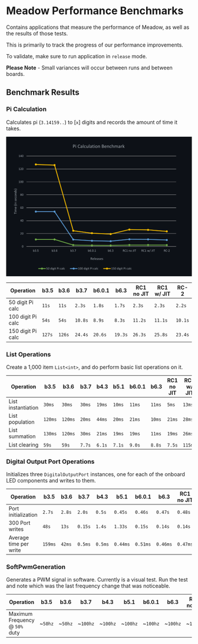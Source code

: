 # Meadow Performance Benchmarks

Contains applications that measure the performance of Meadow, as well as the results of those tests.

This is primarily to track the progress of our performance improvements.

To validate, make sure to run application in `release` mode.

**Please Note** - Small variances will occur between runs and between boards.

## Benchmark Results

### Pi Calculation

Calculates pi (`3.14159..`) to [`x`] digits and records the amount of time it takes.

![Pi Calculation Graph](design/pi-calculation-dark.png)

| Operation          | **b3.5**   | **b3.6**   | **b3.7**   | **b6.0.1** | **b6.3**   | **RC1 no JIT** | **RC1 w/ JIT** | **RC-2** |
|--------------------|------------|------------|------------|------------|------------|----------------|----------------|----------|
| 50 digit Pi calc   | `11s`      | `11s`      | `2.3s`     | `1.8s`     | `1.7s`     | `2.3s`         | `2.3s`         | `2.2s`   |
| 100 digit Pi calc  | `54s`      | `54s`      | `10.8s`    | `8.9s`     | `8.3s`     | `11.2s`        | `11.1s`        | `10.1s`  |
| 150 digit Pi calc  | `127s`     | `126s`     | `24.4s`    | `20.6s`    | `19.3s`    | `26.3s`        | `25.8s`        | `23.4s`  |

 
### List Operations

Create a 1,000 item `List<int>`, and do perform basic list operations on it.

| Operation          | **b3.5**   | **b3.6**   | **b3.7**   | **b4.3**   | **b5.1**   | **b6.0.1** | **b6.3**   | **RC1 no JIT** | **RC1 w/ JIT** | **RC-2** |
|--------------------|------------|------------|------------|------------|------------|------------|------------|----------------|----------------|----------|
| List instantiation | `30ms`     | `30ms`     | `30ms`     | `19ms`     | `10ms`     | `11ms`     | `11ms`     | `5ms`          | `13ms`         | `14ms`   |
| List population    | `120ms`    | `120ms`    | `20ms`     | `44ms`     | `20ms`     | `21ms`     | `10ms`     | `21ms`         | `28ms`         | `29ms`   |
| List summation     | `130ms`    | `120ms`    | `30ms`     | `21ms`     | `19ms`     | `19ms`     | `11ms`     | `19ms`         | `26ms`         | `26ms`   |
| List clearing      | `59s`      | `59s`      | `7.7s`     | `6.1s`     | `7.1s`     | `9.0s`     | `8.8s`     | `7.5s`         | `115ms`        | `130ms`  |

### Digital Output Port Operations

Initializes three `DigitalOutputPort` instances, one for each of the onboard LED components and 
writes to them.

| Operation              | **b3.5**  | **b3.6**  | **b3.7**  | **b4.3**  | **b5.1**  | **b6.0.1** | **b6.3**   | **RC1 no JIT** | **RC1 w/ JIT** | **RC-2** |
|------------------------|-----------|-----------|-----------|-----------|-----------|------------|------------|----------------|----------------|----------|
| Port initialization    | `2.7s`    | `2.8s`    | `2.0s`    | `0.5s`    | `0.45s`   | `0.46s`    | `0.47s`    | `0.48s`        | `0.74s`        | `0.704s` |
| 300 Port writes        | `48s`     | `13s`     | `0.15s`   | `1.4s`    | `1.33s`   | `0.15s`    | `0.14s`    | `0.14s`        | `0.05s`        | `0.05s`  |
| Average time per write | `159ms`   | `42ms`    | `0.5ms`   | `0.5ms`   | `0.44ms`  | `0.51ms`   | `0.46ms`   | `0.47ms`       | `0.16ms`       | `0.17ms`  |

### SoftPwmGeneration

Generates a PWM signal in software. Currently is a visual test. Run the test and note which was 
the last frequency change that was noticeable.

| Operation                        | **b3.5** | **b3.6** | **b3.7** | **b4.3** | **b5.1** | **b6.0.1** | **b6.3**   | **RC1 no JIT** | **RC1 w/ JIT** |
|----------------------------------|----------|----------|----------|----------|----------|------------|------------|----------------|----------------|
| Maximum Frequency @ `50%` duty   | ~`50hz`  | ~`50hz`  | ~`100hz` | ~`100hz` | ~`100hz` | ~`100hz`   | ~`100hz`   |  ~`100Hz`      | ~`1500Hz`      |
